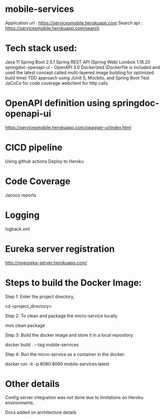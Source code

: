 # mobile-services
Application url : https://servicesmobile.herokuapp.com
Search api : https://servicesmobile.herokuapp.com/search


# Tech stack used:
Java 11
Spring Boot 2.5.1
Spring REST API (Spring Web)
Lombok 1.18.20
springdoc-openapi-ui -  OpenAPI 3.0 
Dockerized (Dockerfile is included and used the latest concept called multi-layered image building for optimized build time)
TDD approach using JUnit 5, Mockito, and Spring Boot Test
JaCoCo for code coverage
webclient for http calls

# OpenAPI definition using springdoc-openapi-ui

https://servicesmobile.herokuapp.com/swagger-ui/index.html

# CICD pipeline
Using github actions 
Deploy to Heroku 

# Code Coverage
Jacoco reports

# Logging
 logback.xml

# Eureka server registration
http://myeureka-server.herokuapp.com/


# Steps to build the Docker Image:
Step 1: Enter the project directory,

cd <project_directory>

Step 2: To clean and package the micro-service locally

mvn clean package

Step 3: Build the docker image and store it in a local repository 

docker build . --tag mobile-services

Step 4: Run the micro-service as a container in the docker:

docker run -it -p 8080:8080 mobile-services:latest


# Other details

Config server integration was not done due to limitations on Heroku environments.

Docs added on architecture details
